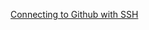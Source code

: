 [Connecting to Github with SSH](https://docs.github.com/en/github/authenticating-to-github/connecting-to-github-with-ssh)
